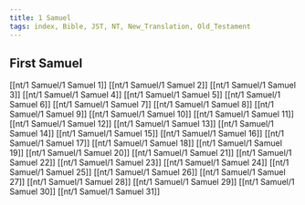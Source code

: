 ```yaml
---
title: 1 Samuel
tags: index, Bible, JST, NT, New_Translation, Old_Testament
---
```


## First Samuel

[[nt/1 Samuel/1 Samuel 1]]
[[nt/1 Samuel/1 Samuel 2]]
[[nt/1 Samuel/1 Samuel 3]]
[[nt/1 Samuel/1 Samuel 4]]
[[nt/1 Samuel/1 Samuel 5]]
[[nt/1 Samuel/1 Samuel 6]]
[[nt/1 Samuel/1 Samuel 7]]
[[nt/1 Samuel/1 Samuel 8]]
[[nt/1 Samuel/1 Samuel 9]]
[[nt/1 Samuel/1 Samuel 10]]
[[nt/1 Samuel/1 Samuel 11]]
[[nt/1 Samuel/1 Samuel 12]]
[[nt/1 Samuel/1 Samuel 13]]
[[nt/1 Samuel/1 Samuel 14]]
[[nt/1 Samuel/1 Samuel 15]]
[[nt/1 Samuel/1 Samuel 16]]
[[nt/1 Samuel/1 Samuel 17]]
[[nt/1 Samuel/1 Samuel 18]]
[[nt/1 Samuel/1 Samuel 19]]
[[nt/1 Samuel/1 Samuel 20]]
[[nt/1 Samuel/1 Samuel 21]]
[[nt/1 Samuel/1 Samuel 22]]
[[nt/1 Samuel/1 Samuel 23]]
[[nt/1 Samuel/1 Samuel 24]]
[[nt/1 Samuel/1 Samuel 25]]
[[nt/1 Samuel/1 Samuel 26]]
[[nt/1 Samuel/1 Samuel 27]]
[[nt/1 Samuel/1 Samuel 28]]
[[nt/1 Samuel/1 Samuel 29]]
[[nt/1 Samuel/1 Samuel 30]]
[[nt/1 Samuel/1 Samuel 31]]
